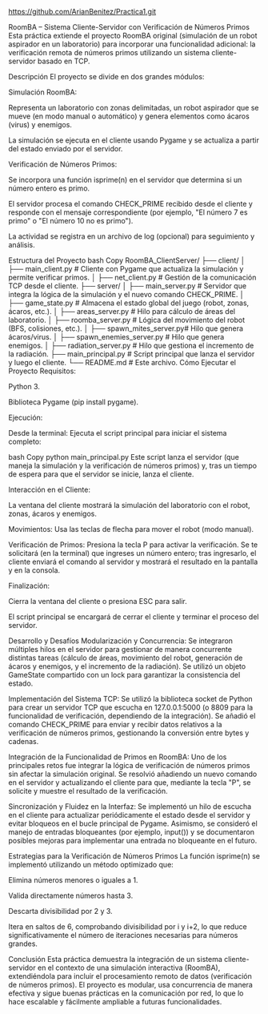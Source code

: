 https://github.com/ArianBenitez/Practica1.git


RoomBA – Sistema Cliente-Servidor con Verificación de Números Primos
Esta práctica extiende el proyecto RoomBA original (simulación de un robot aspirador en un laboratorio) para incorporar una funcionalidad adicional: la verificación remota de números primos utilizando un sistema cliente-servidor basado en TCP.

Descripción
El proyecto se divide en dos grandes módulos:

Simulación RoomBA:

Representa un laboratorio con zonas delimitadas, un robot aspirador que se mueve (en modo manual o automático) y genera elementos como ácaros (virus) y enemigos.

La simulación se ejecuta en el cliente usando Pygame y se actualiza a partir del estado enviado por el servidor.

Verificación de Números Primos:

Se incorpora una función isprime(n) en el servidor que determina si un número entero es primo.

El servidor procesa el comando CHECK_PRIME recibido desde el cliente y responde con el mensaje correspondiente (por ejemplo, "El número 7 es primo" o "El número 10 no es primo").

La actividad se registra en un archivo de log (opcional) para seguimiento y análisis.

Estructura del Proyecto
bash
Copy
RoomBA_ClientServer/
├── client/
│   ├── main_client.py       # Cliente con Pygame que actualiza la simulación y permite verificar primos.
│   ├── net_client.py        # Gestión de la comunicación TCP desde el cliente.
├── server/
│   ├── main_server.py       # Servidor que integra la lógica de la simulación y el nuevo comando CHECK_PRIME.
│   ├── game_state.py        # Almacena el estado global del juego (robot, zonas, ácaros, etc.).
│   ├── areas_server.py      # Hilo para cálculo de áreas del laboratorio.
│   ├── roomba_server.py     # Lógica del movimiento del robot (BFS, colisiones, etc.).
│   ├── spawn_mites_server.py# Hilo que genera ácaros/virus.
│   ├── spawn_enemies_server.py # Hilo que genera enemigos.
│   ├── radiation_server.py  # Hilo que gestiona el incremento de la radiación.
├── main_principal.py        # Script principal que lanza el servidor y luego el cliente.
└── README.md                # Este archivo.
Cómo Ejecutar el Proyecto
Requisitos:

Python 3.

Biblioteca Pygame (pip install pygame).

Ejecución:

Desde la terminal:
Ejecuta el script principal para iniciar el sistema completo:

bash
Copy
python main_principal.py
Este script lanza el servidor (que maneja la simulación y la verificación de números primos) y, tras un tiempo de espera para que el servidor se inicie, lanza el cliente.

Interacción en el Cliente:

La ventana del cliente mostrará la simulación del laboratorio con el robot, zonas, ácaros y enemigos.

Movimientos: Usa las teclas de flecha para mover el robot (modo manual).

Verificación de Primos:
Presiona la tecla P para activar la verificación. Se te solicitará (en la terminal) que ingreses un número entero; tras ingresarlo, el cliente enviará el comando al servidor y mostrará el resultado en la pantalla y en la consola.

Finalización:

Cierra la ventana del cliente o presiona ESC para salir.

El script principal se encargará de cerrar el cliente y terminar el proceso del servidor.

Desarrollo y Desafíos
Modularización y Concurrencia:
Se integraron múltiples hilos en el servidor para gestionar de manera concurrente distintas tareas (cálculo de áreas, movimiento del robot, generación de ácaros y enemigos, y el incremento de la radiación). Se utilizó un objeto GameState compartido con un lock para garantizar la consistencia del estado.

Implementación del Sistema TCP:
Se utilizó la biblioteca socket de Python para crear un servidor TCP que escucha en 127.0.0.1:5000 (o 8809 para la funcionalidad de verificación, dependiendo de la integración).
Se añadió el comando CHECK_PRIME para enviar y recibir datos relativos a la verificación de números primos, gestionando la conversión entre bytes y cadenas.

Integración de la Funcionalidad de Primos en RoomBA:
Uno de los principales retos fue integrar la lógica de verificación de números primos sin afectar la simulación original. Se resolvió añadiendo un nuevo comando en el servidor y actualizando el cliente para que, mediante la tecla "P", se solicite y muestre el resultado de la verificación.

Sincronización y Fluidez en la Interfaz:
Se implementó un hilo de escucha en el cliente para actualizar periódicamente el estado desde el servidor y evitar bloqueos en el bucle principal de Pygame. Asimismo, se consideró el manejo de entradas bloqueantes (por ejemplo, input()) y se documentaron posibles mejoras para implementar una entrada no bloqueante en el futuro.

Estrategias para la Verificación de Números Primos
La función isprime(n) se implementó utilizando un método optimizado que:

Elimina números menores o iguales a 1.

Valida directamente números hasta 3.

Descarta divisibilidad por 2 y 3.

Itera en saltos de 6, comprobando divisibilidad por i y i+2, lo que reduce significativamente el número de iteraciones necesarias para números grandes.

Conclusión
Esta práctica demuestra la integración de un sistema cliente-servidor en el contexto de una simulación interactiva (RoomBA), extendiéndola para incluir el procesamiento remoto de datos (verificación de números primos). El proyecto es modular, usa concurrencia de manera efectiva y sigue buenas prácticas en la comunicación por red, lo que lo hace escalable y fácilmente ampliable a futuras funcionalidades.